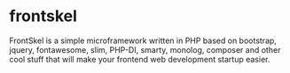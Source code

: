 # frontskel
FrontSkel is a simple microframework written in PHP based on bootstrap, jquery, fontawesome, slim, PHP-DI, smarty, monolog, composer and other cool stuff that will make your frontend web development startup easier.
